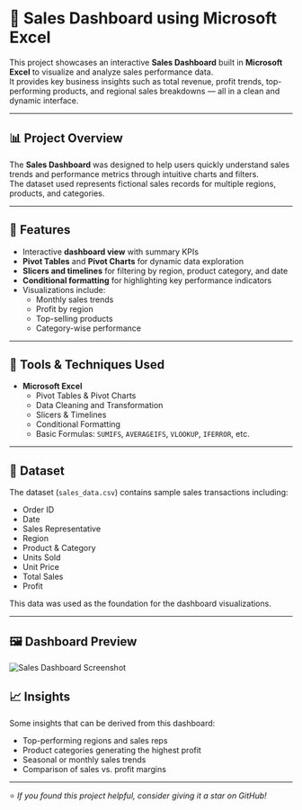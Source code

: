 # 🧾 Sales Dashboard using Microsoft Excel

This project showcases an interactive **Sales Dashboard** built in **Microsoft Excel** to visualize and analyze sales performance data.  
It provides key business insights such as total revenue, profit trends, top-performing products, and regional sales breakdowns — all in a clean and dynamic interface.

---

## 📊 Project Overview

The **Sales Dashboard** was designed to help users quickly understand sales trends and performance metrics through intuitive charts and filters.  
The dataset used represents fictional sales records for multiple regions, products, and categories.

---

## 🚀 Features

- Interactive **dashboard view** with summary KPIs  
- **Pivot Tables** and **Pivot Charts** for dynamic data exploration  
- **Slicers and timelines** for filtering by region, product category, and date  
- **Conditional formatting** for highlighting key performance indicators  
- Visualizations include:
  - Monthly sales trends  
  - Profit by region  
  - Top-selling products  
  - Category-wise performance

---

## 🧠 Tools & Techniques Used

- **Microsoft Excel**
  - Pivot Tables & Pivot Charts  
  - Data Cleaning and Transformation  
  - Slicers & Timelines  
  - Conditional Formatting  
  - Basic Formulas: `SUMIFS`, `AVERAGEIFS`, `VLOOKUP`, `IFERROR`, etc.

---

## 📂 Dataset

The dataset (`sales_data.csv`) contains sample sales transactions including:
- Order ID  
- Date  
- Sales Representative  
- Region  
- Product & Category  
- Units Sold  
- Unit Price  
- Total Sales  
- Profit  

This data was used as the foundation for the dashboard visualizations.

---

## 🖼️ Dashboard Preview

![Sales Dashboard Screenshot](https://github.com/your-username/your-repo-name/blob/main/images/sales_dashboard.png?raw=true)



## 📈 Insights

Some insights that can be derived from this dashboard:
- Top-performing regions and sales reps  
- Product categories generating the highest profit  
- Seasonal or monthly sales trends  
- Comparison of sales vs. profit margins

---


⭐ *If you found this project helpful, consider giving it a star on GitHub!*
